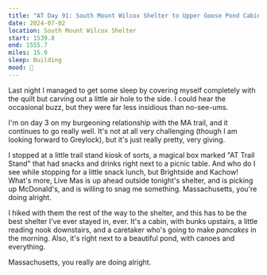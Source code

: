 ```yaml
---
title: "AT Day 91: South Mount Wilcox Shelter to Upper Goose Pond Cabin"
date: 2024-07-02
location: South Mount Wilcox Shelter
start: 1539.8
end: 1555.7
miles: 15.9
sleep: Building
mood: 🙂
---
```

Last night I managed to get some sleep by covering myself completely with the quilt but carving out a little air hole to the side. I could hear the occasional buzz, but they were far less insidious than no-see-ums.

I'm on day 3 on my burgeoning relationship with the MA trail, and it continues to go really well. It's not at all very challenging (though I am looking forward to Greylock), but it's just really pretty, very giving.

I stopped at a little trail stand kiosk of sorts, a magical box marked "AT Trail Stand" that had snacks and drinks right next to a picnic table. And who do I see while stopping for a little snack lunch, but Brightside and Kachow! What's more, Live Mas is up ahead outside tonight's shelter, and is picking up McDonald's, and is willing to snag me something. Massachusetts, you're doing alright.

I hiked with them the rest of the way to the shelter, and this has to be the best shelter I've ever stayed in, ever. It's a cabin, with bunks upstairs, a little reading nook downstairs, and a caretaker who's going to make *pancakes* in the morning. Also, it's right next to a beautiful pond, with canoes and everything.

Massachusetts, you really are doing alright.
